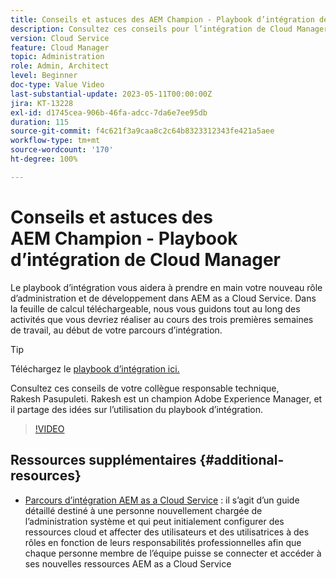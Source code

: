 ```yaml
---
title: Conseils et astuces des AEM Champion - Playbook d’intégration de Cloud Manager
description: Consultez ces conseils pour l’intégration de Cloud Manager et le playbook d’intégration de Rakesh Pasupuleti, champion et expert AEM.
version: Cloud Service
feature: Cloud Manager
topic: Administration
role: Admin, Architect
level: Beginner
doc-type: Value Video
last-substantial-update: 2023-05-11T00:00:00Z
jira: KT-13228
exl-id: d1745cea-906b-46fa-adcc-7da6e7ee95db
duration: 115
source-git-commit: f4c621f3a9caa8c2c64b8323312343fe421a5aee
workflow-type: tm+mt
source-wordcount: '170'
ht-degree: 100%

---
```


# Conseils et astuces des AEM Champion - Playbook d’intégration de Cloud Manager

Le playbook d’intégration vous aidera à prendre en main votre nouveau rôle d’administration et de développement dans AEM as a Cloud Service. Dans la feuille de calcul téléchargeable, nous vous guidons tout au long des activités que vous devriez réaliser au cours des trois premières semaines de travail, au début de votre parcours d’intégration.

>[!TIP]
>
>Téléchargez le [playbook d’intégration ici.](./assets/Cloud-Manager-for-AEM-as-a-Cloud-Service.xlsx)

Consultez ces conseils de votre collègue responsable technique, Rakesh Pasupuleti. Rakesh est un champion Adobe Experience Manager, et il partage des idées sur l’utilisation du playbook d’intégration.

>[!VIDEO](https://video.tv.adobe.com/v/3419299?quality=12&learn=on)

## Ressources supplémentaires {#additional-resources}

* [Parcours d’intégration AEM as a Cloud Service](https://experienceleague.adobe.com/docs/experience-manager-cloud-service/content/onboarding/journey/overview.html?lang=fr) : il s’agit d’un guide détaillé destiné à une personne nouvellement chargée de l’administration système et qui peut initialement configurer des ressources cloud et affecter des utilisateurs et des utilisatrices à des rôles en fonction de leurs responsabilités professionnelles afin que chaque personne membre de l’équipe puisse se connecter et accéder à ses nouvelles ressources AEM as a Cloud Service
